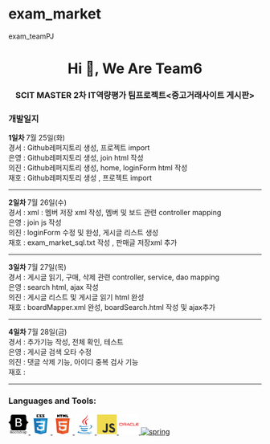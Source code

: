 # exam_market
exam_teamPJ
<h1 align="center">Hi 👋, We Are Team6</h1>
<h3 align="center">SCIT MASTER 2차 IT역량평가 팀프로젝트<중고거래사이트 게시판></h3>

<h3 align="left">개발일지</h3>
<p align="left">
 <div>
   <b>1일차 </b>7월 25일(화)<br> 
   경서 : Github레퍼지토리 생성, 프로젝트 import<br>
   은영 : Github레퍼지토리 생성, join html 작성<br>
   의진 : Github레퍼지토리 생성, home, loginForm html 작성<br>
   재호 : Github레퍼지토리 생성 , 프로젝트 import<br>
   <hr>
 </div>
  <div>
   <b>2일차 </b>7월 26일(수)<br> 
   경서 : xml : 멤버 저장 xml 작성, 멤버 및 보드 관련 controller mapping<br>
   은영 : join js 작성<br>
   의진 : loginForm 수정 및 완성, 게시글 리스트 생성<br>
   재호 : exam_market_sql.txt 작성 , 판매글 저장xml 추가<br>
   <hr>
 </div>
  <div>
   <b>3일차 </b>7월 27일(목)<br> 
   경서 : 게시글 읽기, 구매, 삭제 관련 controller, service, dao mapping<br>
   은영 : search html, ajax 작성<br>
   의진 : 게시글 리스트 및 게시글 읽기 html 완성<br>
   재호 : boardMapper.xml 완성, boardSearch.html 작성 및 ajax추가 <br>
   <hr>
 </div>
  <div>
   <b>4일차 </b>7월 28일(금)<br> 
   경서 : 추가기능 작성, 전체 확인, 테스트<br>
   은영 : 게시글 검색 오타 수정<br>
   의진 : 댓글 삭제 기능, 아이디 중복 검사 기능<br>
   재호 : <br>
   <hr>
 </div>

  
</p>

<h3 align="left">Languages and Tools:</h3>
<p align="left"> <a href="https://getbootstrap.com" target="_blank" rel="noreferrer"> <img src="https://raw.githubusercontent.com/devicons/devicon/master/icons/bootstrap/bootstrap-plain-wordmark.svg" alt="bootstrap" width="40" height="40"/> </a> <a href="https://www.w3schools.com/css/" target="_blank" rel="noreferrer"> <img src="https://raw.githubusercontent.com/devicons/devicon/master/icons/css3/css3-original-wordmark.svg" alt="css3" width="40" height="40"/> </a> <a href="https://www.w3.org/html/" target="_blank" rel="noreferrer"> <img src="https://raw.githubusercontent.com/devicons/devicon/master/icons/html5/html5-original-wordmark.svg" alt="html5" width="40" height="40"/> </a> <a href="https://www.java.com" target="_blank" rel="noreferrer"> <img src="https://raw.githubusercontent.com/devicons/devicon/master/icons/java/java-original.svg" alt="java" width="40" height="40"/> </a> <a href="https://developer.mozilla.org/en-US/docs/Web/JavaScript" target="_blank" rel="noreferrer"> <img src="https://raw.githubusercontent.com/devicons/devicon/master/icons/javascript/javascript-original.svg" alt="javascript" width="40" height="40"/> </a> <a href="https://www.oracle.com/" target="_blank" rel="noreferrer"> <img src="https://raw.githubusercontent.com/devicons/devicon/master/icons/oracle/oracle-original.svg" alt="oracle" width="40" height="40"/> </a> <a href="https://spring.io/" target="_blank" rel="noreferrer"> <img src="https://www.vectorlogo.zone/logos/springio/springio-icon.svg" alt="spring" width="40" height="40"/> </a> </p>
